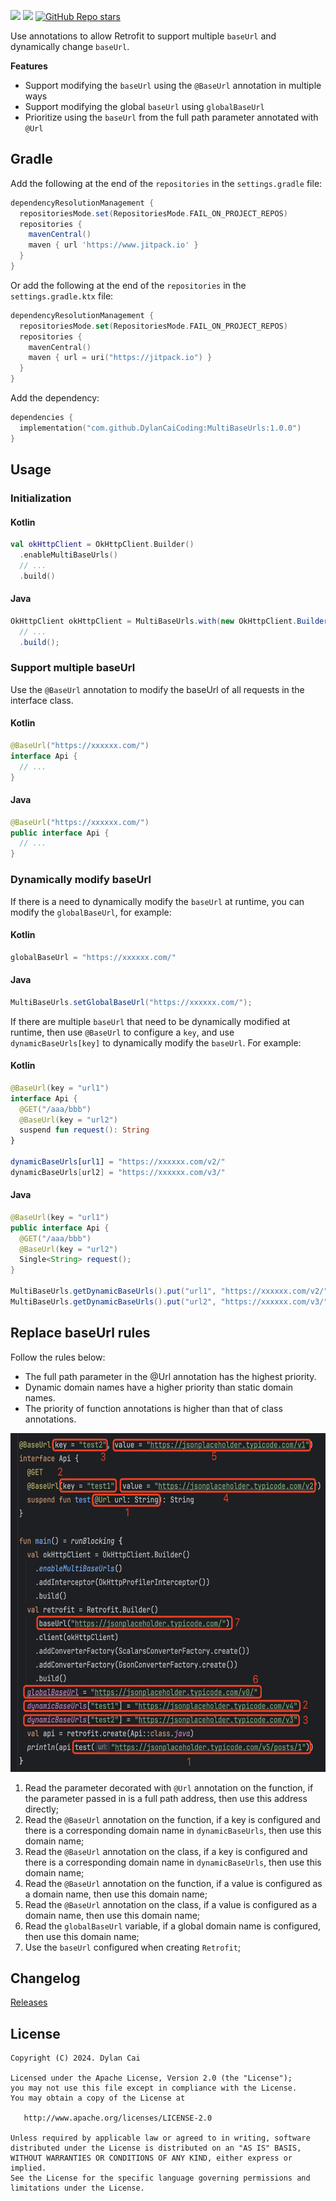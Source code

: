 [![](https://www.jitpack.io/v/DylanCaiCoding/MultiBaseUrls.svg)](https://www.jitpack.io/#DylanCaiCoding/MultiBaseUrls)
[![](https://img.shields.io/badge/License-Apache--2.0-blue.svg)](https://github.com/DylanCaiCoding/MultiBaseUrls/blob/master/LICENSE)
[![GitHub Repo stars](https://img.shields.io/github/stars/DylanCaiCoding/MultiBaseUrls?style=social)](https://github.com/DylanCaiCoding/MultiBaseUrls)

Use annotations to allow Retrofit to support multiple `baseUrl` and dynamically change `baseUrl`.

**Features**

- Support modifying the `baseUrl` using the `@BaseUrl` annotation in multiple ways
- Support modifying the global `baseUrl` using `globalBaseUrl`
- Prioritize using the `baseUrl` from the full path parameter annotated with `@Url`

## Gradle

Add the following at the end of the `repositories` in the `settings.gradle` file:

```groovy
dependencyResolutionManagement {
  repositoriesMode.set(RepositoriesMode.FAIL_ON_PROJECT_REPOS)
  repositories {
    mavenCentral()
    maven { url 'https://www.jitpack.io' }
  }
}
```

Or add the following at the end of the `repositories` in the `settings.gradle.ktx` file:

```kotlin
dependencyResolutionManagement {
  repositoriesMode.set(RepositoriesMode.FAIL_ON_PROJECT_REPOS)
  repositories {
    mavenCentral()
    maven { url = uri("https://jitpack.io") }
  }
}
```

Add the dependency:

```kotlin
dependencies {
  implementation("com.github.DylanCaiCoding:MultiBaseUrls:1.0.0")
}
```

## Usage

### Initialization

<!-- tabs:start -->

#### **Kotlin**

```kotlin
val okHttpClient = OkHttpClient.Builder()
  .enableMultiBaseUrls()
  // ...
  .build()
```

#### **Java**

```java
OkHttpClient okHttpClient = MultiBaseUrls.with(new OkHttpClient.Builder())
  // ...
  .build();
```

<!-- tabs:end -->

### Support multiple baseUrl

Use the `@BaseUrl` annotation to modify the baseUrl of all requests in the interface class.

<!-- tabs:start -->

#### **Kotlin**

```kotlin
@BaseUrl("https://xxxxxx.com/")
interface Api {
  // ...
}
```

#### **Java**

```java
@BaseUrl("https://xxxxxx.com/")
public interface Api {
  // ...
}
```

<!-- tabs:end -->

### Dynamically modify baseUrl

If there is a need to dynamically modify the `baseUrl` at runtime, you can modify the `globalBaseUrl`, for example:

<!-- tabs:start -->

#### **Kotlin**

```kotlin
globalBaseUrl = "https://xxxxxx.com/"
```

#### **Java**

```java
MultiBaseUrls.setGlobalBaseUrl("https://xxxxxx.com/");
```

<!-- tabs:end -->

If there are multiple `baseUrl` that need to be dynamically modified at runtime, then use `@BaseUrl` to configure a `key`, and use `dynamicBaseUrls[key]` to dynamically modify the `baseUrl`. For example:

<!-- tabs:start -->

#### **Kotlin**

```kotlin
@BaseUrl(key = "url1")
interface Api {
  @GET("/aaa/bbb")
  @BaseUrl(key = "url2")
  suspend fun request(): String
}

dynamicBaseUrls[url1] = "https://xxxxxx.com/v2/"
dynamicBaseUrls[url2] = "https://xxxxxx.com/v3/"
```

#### **Java**

```java
@BaseUrl(key = "url1")
public interface Api {
  @GET("/aaa/bbb")
  @BaseUrl(key = "url2")
  Single<String> request();
}

MultiBaseUrls.getDynamicBaseUrls().put("url1", "https://xxxxxx.com/v2/");
MultiBaseUrls.getDynamicBaseUrls().put("url2", "https://xxxxxx.com/v3/");
```

<!-- tabs:end -->

## Replace baseUrl rules

Follow the rules below:

- The full path parameter in the @Url annotation has the highest priority.
- Dynamic domain names have a higher priority than static domain names.
- The priority of function annotations is higher than that of class annotations.

<img src="https://github.com/DylanCaiCoding/MultiBaseUrls/blob/main/docs/img/replace_base_url_rules.png" width="618" height="542">

1. Read the parameter decorated with `@Url` annotation on the function, if the parameter passed in is a full path address, then use this address directly;
2. Read the `@BaseUrl` annotation on the function, if a key is configured and there is a corresponding domain name in `dynamicBaseUrls`, then use this domain name;
3. Read the `@BaseUrl` annotation on the class, if a key is configured and there is a corresponding domain name in `dynamicBaseUrls`, then use this domain name;
4. Read the `@BaseUrl` annotation on the function, if a value is configured as a domain name, then use this domain name;
5. Read the `@BaseUrl` annotation on the class, if a value is configured as a domain name, then use this domain name;
6. Read the `globalBaseUrl` variable, if a global domain name is configured, then use this domain name;
7. Use the `baseUrl` configured when creating `Retrofit`;

## Changelog

[Releases](https://github.com/DylanCaiCoding/MultiBaseUrls/releases)

## License

```
Copyright (C) 2024. Dylan Cai

Licensed under the Apache License, Version 2.0 (the "License");
you may not use this file except in compliance with the License.
You may obtain a copy of the License at

   http://www.apache.org/licenses/LICENSE-2.0

Unless required by applicable law or agreed to in writing, software
distributed under the License is distributed on an "AS IS" BASIS,
WITHOUT WARRANTIES OR CONDITIONS OF ANY KIND, either express or implied.
See the License for the specific language governing permissions and
limitations under the License.
```
